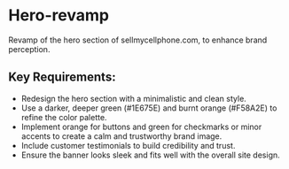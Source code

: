 # Hero-revamp
Revamp of the hero section of sellmycellphone.com, to enhance brand perception.

## Key Requirements:
- Redesign the hero section with a minimalistic and clean style.
- Use a darker, deeper green (#1E675E) and burnt orange (#F58A2E) to refine the color palette.
- Implement orange for buttons and green for checkmarks or minor accents to create a calm and trustworthy brand image.
- Include customer testimonials to build credibility and trust.
- Ensure the banner looks sleek and fits well with the overall site design.
